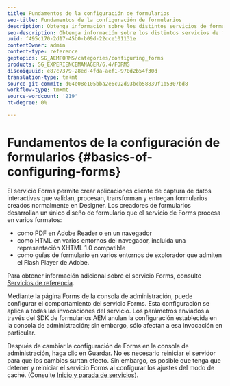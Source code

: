 ```yaml
---
title: Fundamentos de la configuración de formularios
seo-title: Fundamentos de la configuración de formularios
description: Obtenga información sobre los distintos servicios de formularios que le ayudan a crear aplicaciones interactivas de captura de datos.
seo-description: Obtenga información sobre los distintos servicios de formularios que le ayudan a crear aplicaciones interactivas de captura de datos.
uuid: f495c170-2d17-45b0-b09d-22cce101131e
contentOwner: admin
content-type: reference
geptopics: SG_AEMFORMS/categories/configuring_forms
products: SG_EXPERIENCEMANAGER/6.4/FORMS
discoiquuid: e87c7379-28ed-4fda-aef1-970d2b54f30d
translation-type: tm+mt
source-git-commit: d04e08e105bba2e6c92d93bcb58839f1b5307bd8
workflow-type: tm+mt
source-wordcount: '219'
ht-degree: 0%

---
```



# Fundamentos de la configuración de formularios {#basics-of-configuring-forms}

El servicio Forms permite crear aplicaciones cliente de captura de datos interactivas que validan, procesan, transforman y entregan formularios creados normalmente en Designer. Los creadores de formularios desarrollan un único diseño de formulario que el servicio de Forms procesa en varios formatos:

* como PDF en Adobe Reader o en un navegador
* como HTML en varios entornos del navegador, incluida una representación XHTML 1.0 compatible
* como guías de formulario en varios entornos de explorador que admiten el Flash Player de Adobe.

Para obtener información adicional sobre el servicio Forms, consulte [Servicios de referencia](https://www.adobe.com/go/learn_aemforms_services_63).

Mediante la página Forms de la consola de administración, puede configurar el comportamiento del servicio Forms. Esta configuración se aplica a todas las invocaciones del servicio. Los parámetros enviados a través del SDK de formularios AEM anulan la configuración establecida en la consola de administración; sin embargo, sólo afectan a esa invocación en particular.

Después de cambiar la configuración de Forms en la consola de administración, haga clic en Guardar. No es necesario reiniciar el servidor para que los cambios surtan efecto. Sin embargo, es posible que tenga que detener y reiniciar el servicio Forms al configurar los ajustes del modo de caché. (Consulte [Inicio y parada de servicios](/help/forms/using/admin-help/starting-stopping-services.md#starting-and-stopping-services)).
